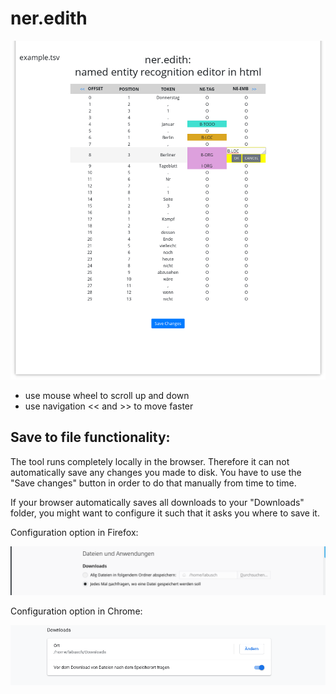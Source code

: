 # ner.edith
![Screenshot](.screenshots/screenshot.png)

- use mouse wheel to scroll up and down
- use navigation << and >> to move faster

## Save to file functionality:

The tool runs completely locally in the browser.
Therefore it can not automatically save any changes you made to disk.
You have to use the "Save changes" button in order to do that manually from time to time.

If your browser automatically saves all downloads to your "Downloads" folder, you might want to configure it such that it asks you where to save it.

Configuration option in Firefox:

![Screenshot](.screenshots/firefox.png)

Configuration option in Chrome:

![Screenshot](.screenshots/chrome.png)
